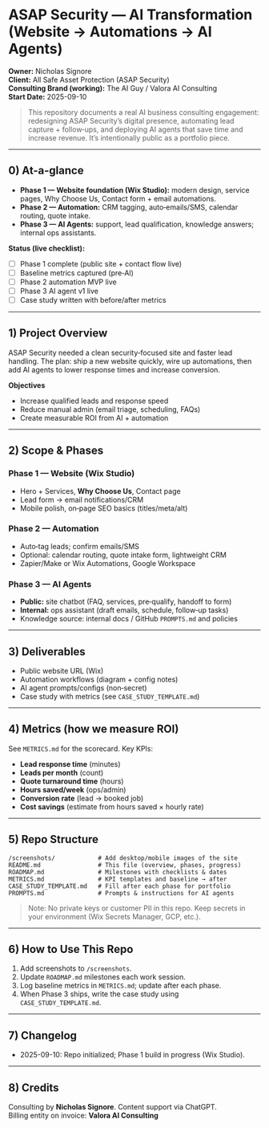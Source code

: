 # ASAP Security — AI Transformation (Website → Automations → AI Agents)

**Owner:** Nicholas Signore   
**Client:** All Safe Asset Protection (ASAP Security)  
**Consulting Brand (working):** The AI Guy / Valora AI Consulting  
**Start Date:** 2025-09-10

> This repository documents a real AI business consulting engagement: redesigning ASAP Security’s digital presence, automating lead capture + follow‑ups, and deploying AI agents that save time and increase revenue. It’s intentionally public as a portfolio piece.

---

## 0) At-a-glance
- **Phase 1 — Website foundation (Wix Studio):** modern design, service pages, Why Choose Us, Contact form + email automations.  
- **Phase 2 — Automation:** CRM tagging, auto‑emails/SMS, calendar routing, quote intake.  
- **Phase 3 — AI Agents:** support, lead qualification, knowledge answers; internal ops assistants.

**Status (live checklist):**
- [ ] Phase 1 complete (public site + contact flow live)
- [ ] Baseline metrics captured (pre‑AI)
- [ ] Phase 2 automation MVP live
- [ ] Phase 3 AI agent v1 live
- [ ] Case study written with before/after metrics

---

## 1) Project Overview
ASAP Security needed a clean security‑focused site and faster lead handling. The plan: ship a new website quickly, wire up automations, then add AI agents to lower response times and increase conversion.

**Objectives**
- Increase qualified leads and response speed
- Reduce manual admin (email triage, scheduling, FAQs)
- Create measurable ROI from AI + automation

---

## 2) Scope & Phases
### Phase 1 — Website (Wix Studio)
- Hero + Services, **Why Choose Us**, Contact page
- Lead form → email notifications/CRM
- Mobile polish, on‑page SEO basics (titles/meta/alt)

### Phase 2 — Automation
- Auto‑tag leads; confirm emails/SMS
- Optional: calendar routing, quote intake form, lightweight CRM
- Zapier/Make or Wix Automations, Google Workspace

### Phase 3 — AI Agents
- **Public:** site chatbot (FAQ, services, pre‑qualify, handoff to form)
- **Internal:** ops assistant (draft emails, schedule, follow‑up tasks)
- Knowledge source: internal docs / GitHub `PROMPTS.md` and policies

---

## 3) Deliverables
- Public website URL (Wix)  
- Automation workflows (diagram + config notes)  
- AI agent prompts/configs (non‑secret)  
- Case study with metrics (see `CASE_STUDY_TEMPLATE.md`)  

---

## 4) Metrics (how we measure ROI)
See `METRICS.md` for the scorecard. Key KPIs:
- **Lead response time** (minutes)
- **Leads per month** (count)
- **Quote turnaround time** (hours)
- **Hours saved/week** (ops/admin)
- **Conversion rate** (lead → booked job)
- **Cost savings** (estimate from hours saved × hourly rate)

---

## 5) Repo Structure
```
/screenshots/            # Add desktop/mobile images of the site
README.md                # This file (overview, phases, progress)
ROADMAP.md               # Milestones with checklists & dates
METRICS.md               # KPI templates and baseline → after
CASE_STUDY_TEMPLATE.md   # Fill after each phase for portfolio
PROMPTS.md               # Prompts & instructions for AI agents
```
> Note: No private keys or customer PII in this repo. Keep secrets in your environment (Wix Secrets Manager, GCP, etc.).

---

## 6) How to Use This Repo
1. Add screenshots to `/screenshots`.  
2. Update `ROADMAP.md` milestones each work session.  
3. Log baseline metrics in `METRICS.md`; update after each phase.  
4. When Phase 3 ships, write the case study using `CASE_STUDY_TEMPLATE.md`.

---

## 7) Changelog
- 2025-09-10: Repo initialized; Phase 1 build in progress (Wix Studio).

---

## 8) Credits
Consulting by **Nicholas Signore**. Content support via ChatGPT.  
Billing entity on invoice: **Valora AI Consulting**
